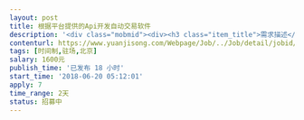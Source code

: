 ```yaml
---                
layout: post       
title: 根据平台提供的Api开发自动交易软件           
description: '<div class="mobmid"><div><h3 class="item_title">需求描述</h3><p>需求是做炒股自动交易软件，功能很简单，基本上就是下订单买卖，取消订单，查询订单等，根据我提供的策略进行自动买卖，比如达到某个点进行低买高卖</p></div><!--info end--></div>'     
contenturl: https://www.yuanjisong.com/Webpage/Job/../Job/detail/jobid/101590      
tags: [时间制,驻场,北京]            
salary: 1600元          
publish_time: '已发布 18 小时'         
start_time: '2018-06-20 05:12:01'           
apply: 7                   
time_range: 2天              
status: 招募中                  
---                 
```

